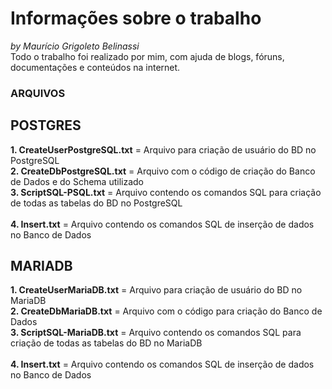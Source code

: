 # Informações sobre o trabalho
_by Maurício Grigoleto Belinassi_  
Todo o trabalho foi realizado por mim, com ajuda de blogs, fóruns, documentações e conteúdos na internet.  <br/>


### ARQUIVOS    <br/>

## POSTGRES  <br/>  

**1. CreateUserPostgreSQL.txt** = Arquivo para criação de usuário do BD no PostgreSQL  
**2. CreateDbPostgreSQL.txt** = Arquivo com o código de criação do Banco de Dados e do Schema utilizado   
**3. ScriptSQL-PSQL.txt** = Arquivo contendo os comandos SQL para criação de todas as tabelas do BD no PostgreSQL  
<br/>
**4. Insert.txt** = Arquivo contendo os comandos SQL de inserção de dados no Banco de Dados 

## MARIADB  <br/>

**1. CreateUserMariaDB.txt** = Arquivo para criação de usuário do BD no MariaDB  
**2. CreateDbMariaDB.txt** = Arquivo com o código para criação do Banco de Dados  
**3. ScriptSQL-MariaDB.txt** = Arquivo contendo os comandos SQL para criação de todas as tabelas do BD no MariaDB   
<br/>
**4. Insert.txt** = Arquivo contendo os comandos SQL de inserção de dados no Banco de Dados
